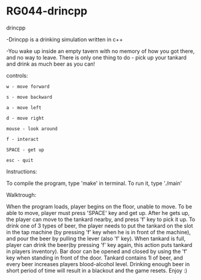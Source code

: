 # RG044-drincpp
drincpp


-Drincpp is a drinking simulation written in c++

-You wake up inside an empty tavern with no memory of how you got there, and no way to leave. There is only one thing to do - pick up your tankard and drink as much beer as you can!

controls:

	w - move forward

	s - move backward
	
	a - move left 
	
	d - move right
	
	mouse - look around
	
	f - interact

	SPACE - get up

	esc - quit


Instructions:

To compile the program, type 'make' in terminal. To run it, type './main'

Walktrough:

When the program loads, player begins on the floor, unable to move. To be able to move, player must press 'SPACE' key and get up. After he gets up, the player can move to the tankard nearby, and press 'f' key to pick it up. To drink one of 3 types of beer, the player needs to put the tankard on the slot in the tap machine (by pressing 'f' key when he is in front of the machine), and pour the beer by pulling the lever (also 'f' key). When tankard is full, player can drink the beer(by pressing 'f' key again, this action puts tankard in players inventory). Bar door can be opened and closed by using the 'f' key when standing in front of the door. Tankard contains 1l of beer, and every beer increases players blood-alcohol level. Drinking enough beer in short period of time will result in a blackout and the game resets. Enjoy :)